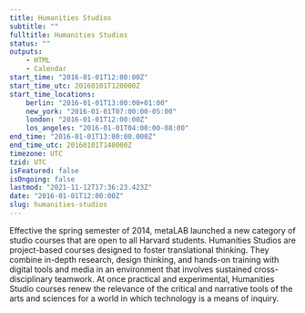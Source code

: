 ```yaml
---
title: Humanities Studios
subtitle: ""
fulltitle: Humanities Studios
status: ""
outputs:
    - HTML
    - Calendar
start_time: "2016-01-01T12:00:00Z"
start_time_utc: 20160101T120000Z
start_time_locations:
    berlin: "2016-01-01T13:00:00+01:00"
    new_york: "2016-01-01T07:00:00-05:00"
    london: "2016-01-01T12:00:00Z"
    los_angeles: "2016-01-01T04:00:00-08:00"
end_time: "2016-01-01T13:00:00.000Z"
end_time_utc: 20160101T140000Z
timezone: UTC
tzid: UTC
isFeatured: false
isOngoing: false
lastmod: "2021-11-12T17:36:23.423Z"
date: "2016-01-01T12:00:00Z"
slug: humanities-studios
---
```

Effective the spring semester of 2014, metaLAB launched a new category of studio courses that are open to all Harvard students. Humanities Studios are project-based courses designed to foster translational thinking. They combine in-depth research, design thinking, and hands-on training with digital tools and media in an environment that involves sustained cross-disciplinary teamwork. At once practical and experimental, Humanities Studio courses renew the relevance of the critical and narrative tools of the arts and sciences for a world in which technology is a means of inquiry.